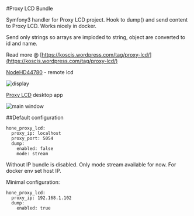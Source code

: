 #Proxy LCD Bundle

Symfony3 handler for Proxy LCD project. 
Hook to dump() and send content to Proxy LCD.
Works nicely in docker. 

Send only strings so arrays are imploded to string, object are converted to id and name. 

Read more @ [https://koscis.wordpress.com/tag/proxy-lcd/](https://koscis.wordpress.com/tag/proxy-lcd/)

[NodeHD44780](https://github.com/bkosciow/esp_remote_lcd) - remote lcd

![display](https://koscis.files.wordpress.com/2017/01/nodemcu_screen.jpg)

[Proxy LCD](https://github.com/bkosciow/proxy_lcd) desktop app

![main window](https://koscis.files.wordpress.com/2017/02/screen1.png)

##Default configuration

    hone_proxy_lcd:
      proxy_ip: localhost
      proxy_port: 5054
      dump:
        enabled: false
        mode: stream
      
Without IP bundle is disabled. Only mode stream available for now.
For docker env set host IP.

Minimal configuration:

    hone_proxy_lcd:
      proxy_ip: 192.168.1.102
      dump:
        enabled: true